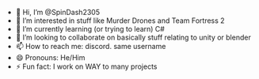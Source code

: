 - 👋 Hi, I’m @SpinDash2305
- 👀 I’m interested in stuff like Murder Drones and Team Fortress 2
- 🌱 I’m currently learning (or trying to learn) C#
- 💞️ I’m looking to collaborate on basically stuff relating to unity or blender
- 📫 How to reach me: discord. same username
- 😄 Pronouns: He/Him
- ⚡ Fun fact: I work on WAY to many projects

<!---
SpinDash2305/SpinDash2305 is a ✨ special ✨ repository because its `README.md` (this file) appears on your GitHub profile.
You can click the Preview link to take a look at your changes.
--->
